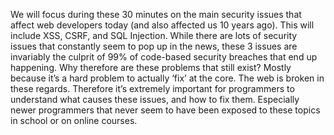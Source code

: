 We will focus during these 30 minutes on the main security issues that affect web developers today (and also affected us 10 years ago).  This will include XSS, CSRF, and SQL Injection.  While there are lots of security issues that constantly seem to pop up in the news, these 3 issues are invariably the culprit of 99% of code-based security breaches that end up happening.  Why therefore are these problems that still exist?  Mostly because it’s a hard problem to actually ‘fix’ at the core.  The web is broken in these regards.  Therefore it’s extremely important for programmers to understand what causes these issues, and how to fix them.  Especially newer programmers that never seem to have been exposed to these topics in school or on online courses.